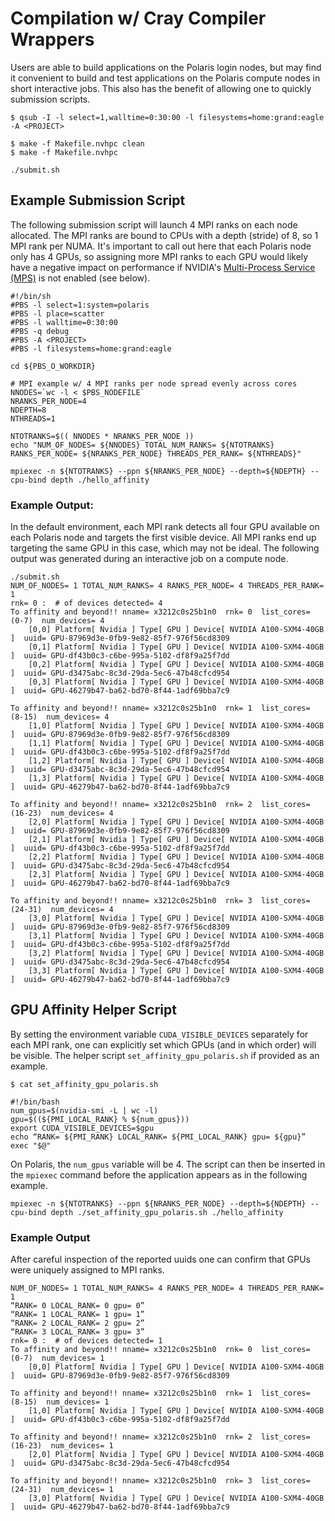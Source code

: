 # Compilation w/ Cray Compiler Wrappers
Users are able to build applications on the Polaris login nodes, but may find it convenient to build and test applications on the Polaris compute nodes in short interactive jobs. This also has the benefit of allowing one to quickly submission scripts.
```
$ qsub -I -l select=1,walltime=0:30:00 -l filesystems=home:grand:eagle -A <PROJECT>

$ make -f Makefile.nvhpc clean
$ make -f Makefile.nvhpc

./submit.sh
```
## Example Submission Script
The following submission script will launch 4 MPI ranks on each node allocated. The MPI ranks are bound to CPUs with a depth (stride) of 8, so 1 MPI rank per NUMA. It's important to call out here that each Polaris node only has 4 GPUs, so assigning more MPI ranks to each GPU would likely have a negative impact on performance if NVIDIA's [Multi-Process Service (MPS)](https://docs.nvidia.com/deploy/mps/index.html) is not enabled (see below).
```
#!/bin/sh
#PBS -l select=1:system=polaris
#PBS -l place=scatter
#PBS -l walltime=0:30:00
#PBS -q debug 
#PBS -A <PROJECT>
#PBS -l filesystems=home:grand:eagle

cd ${PBS_O_WORKDIR}

# MPI example w/ 4 MPI ranks per node spread evenly across cores
NNODES=`wc -l < $PBS_NODEFILE`
NRANKS_PER_NODE=4
NDEPTH=8
NTHREADS=1

NTOTRANKS=$(( NNODES * NRANKS_PER_NODE ))
echo "NUM_OF_NODES= ${NNODES} TOTAL_NUM_RANKS= ${NTOTRANKS} RANKS_PER_NODE= ${NRANKS_PER_NODE} THREADS_PER_RANK= ${NTHREADS}"

mpiexec -n ${NTOTRANKS} --ppn ${NRANKS_PER_NODE} --depth=${NDEPTH} --cpu-bind depth ./hello_affinity
```

### Example Output:
In the default environment, each MPI rank detects all four GPU available on each Polaris node and targets the first visible device. All MPI ranks end up targeting the same GPU in this case, which may not be ideal. The following output was generated during an interactive job on a compute node.
```
./submit.sh 
NUM_OF_NODES= 1 TOTAL_NUM_RANKS= 4 RANKS_PER_NODE= 4 THREADS_PER_RANK= 1
rnk= 0 :  # of devices detected= 4
To affinity and beyond!! nname= x3212c0s25b1n0  rnk= 0  list_cores= (0-7)  num_devices= 4
    [0,0] Platform[ Nvidia ] Type[ GPU ] Device[ NVIDIA A100-SXM4-40GB ]  uuid= GPU-87969d3e-0fb9-9e82-85f7-976f56cd8309
    [0,1] Platform[ Nvidia ] Type[ GPU ] Device[ NVIDIA A100-SXM4-40GB ]  uuid= GPU-df43b0c3-c6be-995a-5102-df8f9a25f7dd
    [0,2] Platform[ Nvidia ] Type[ GPU ] Device[ NVIDIA A100-SXM4-40GB ]  uuid= GPU-d3475abc-8c3d-29da-5ec6-47b48cfcd954
    [0,3] Platform[ Nvidia ] Type[ GPU ] Device[ NVIDIA A100-SXM4-40GB ]  uuid= GPU-46279b47-ba62-bd70-8f44-1adf69bba7c9

To affinity and beyond!! nname= x3212c0s25b1n0  rnk= 1  list_cores= (8-15)  num_devices= 4
    [1,0] Platform[ Nvidia ] Type[ GPU ] Device[ NVIDIA A100-SXM4-40GB ]  uuid= GPU-87969d3e-0fb9-9e82-85f7-976f56cd8309
    [1,1] Platform[ Nvidia ] Type[ GPU ] Device[ NVIDIA A100-SXM4-40GB ]  uuid= GPU-df43b0c3-c6be-995a-5102-df8f9a25f7dd
    [1,2] Platform[ Nvidia ] Type[ GPU ] Device[ NVIDIA A100-SXM4-40GB ]  uuid= GPU-d3475abc-8c3d-29da-5ec6-47b48cfcd954
    [1,3] Platform[ Nvidia ] Type[ GPU ] Device[ NVIDIA A100-SXM4-40GB ]  uuid= GPU-46279b47-ba62-bd70-8f44-1adf69bba7c9

To affinity and beyond!! nname= x3212c0s25b1n0  rnk= 2  list_cores= (16-23)  num_devices= 4
    [2,0] Platform[ Nvidia ] Type[ GPU ] Device[ NVIDIA A100-SXM4-40GB ]  uuid= GPU-87969d3e-0fb9-9e82-85f7-976f56cd8309
    [2,1] Platform[ Nvidia ] Type[ GPU ] Device[ NVIDIA A100-SXM4-40GB ]  uuid= GPU-df43b0c3-c6be-995a-5102-df8f9a25f7dd
    [2,2] Platform[ Nvidia ] Type[ GPU ] Device[ NVIDIA A100-SXM4-40GB ]  uuid= GPU-d3475abc-8c3d-29da-5ec6-47b48cfcd954
    [2,3] Platform[ Nvidia ] Type[ GPU ] Device[ NVIDIA A100-SXM4-40GB ]  uuid= GPU-46279b47-ba62-bd70-8f44-1adf69bba7c9

To affinity and beyond!! nname= x3212c0s25b1n0  rnk= 3  list_cores= (24-31)  num_devices= 4
    [3,0] Platform[ Nvidia ] Type[ GPU ] Device[ NVIDIA A100-SXM4-40GB ]  uuid= GPU-87969d3e-0fb9-9e82-85f7-976f56cd8309
    [3,1] Platform[ Nvidia ] Type[ GPU ] Device[ NVIDIA A100-SXM4-40GB ]  uuid= GPU-df43b0c3-c6be-995a-5102-df8f9a25f7dd
    [3,2] Platform[ Nvidia ] Type[ GPU ] Device[ NVIDIA A100-SXM4-40GB ]  uuid= GPU-d3475abc-8c3d-29da-5ec6-47b48cfcd954
    [3,3] Platform[ Nvidia ] Type[ GPU ] Device[ NVIDIA A100-SXM4-40GB ]  uuid= GPU-46279b47-ba62-bd70-8f44-1adf69bba7c9
```
## GPU Affinity Helper Script
By setting the environment variable `CUDA_VISIBLE_DEVICES` separately for each MPI rank, one can explicitly set which GPUs (and in which order) will be visible. The helper script `set_affinity_gpu_polaris.sh` if provided as an example.
```
$ cat set_affinity_gpu_polaris.sh 

#!/bin/bash
num_gpus=$(nvidia-smi -L | wc -l)
gpu=$((${PMI_LOCAL_RANK} % ${num_gpus}))
export CUDA_VISIBLE_DEVICES=$gpu
echo “RANK= ${PMI_RANK} LOCAL_RANK= ${PMI_LOCAL_RANK} gpu= ${gpu}”
exec "$@"
```
On Polaris, the `num_gpus` variable will be 4. The script can then be inserted in the `mpiexec` command before the application appears as in the following example.
```
mpiexec -n ${NTOTRANKS} --ppn ${NRANKS_PER_NODE} --depth=${NDEPTH} --cpu-bind depth ./set_affinity_gpu_polaris.sh ./hello_affinity
```
### Example Output
After careful inspection of the reported uuids one can confirm that GPUs were uniquely assigned to MPI ranks.
```
NUM_OF_NODES= 1 TOTAL_NUM_RANKS= 4 RANKS_PER_NODE= 4 THREADS_PER_RANK= 1
“RANK= 0 LOCAL_RANK= 0 gpu= 0”
“RANK= 1 LOCAL_RANK= 1 gpu= 1”
“RANK= 2 LOCAL_RANK= 2 gpu= 2”
“RANK= 3 LOCAL_RANK= 3 gpu= 3”
rnk= 0 :  # of devices detected= 1
To affinity and beyond!! nname= x3212c0s25b1n0  rnk= 0  list_cores= (0-7)  num_devices= 1
    [0,0] Platform[ Nvidia ] Type[ GPU ] Device[ NVIDIA A100-SXM4-40GB ]  uuid= GPU-87969d3e-0fb9-9e82-85f7-976f56cd8309

To affinity and beyond!! nname= x3212c0s25b1n0  rnk= 1  list_cores= (8-15)  num_devices= 1
    [1,0] Platform[ Nvidia ] Type[ GPU ] Device[ NVIDIA A100-SXM4-40GB ]  uuid= GPU-df43b0c3-c6be-995a-5102-df8f9a25f7dd

To affinity and beyond!! nname= x3212c0s25b1n0  rnk= 2  list_cores= (16-23)  num_devices= 1
    [2,0] Platform[ Nvidia ] Type[ GPU ] Device[ NVIDIA A100-SXM4-40GB ]  uuid= GPU-d3475abc-8c3d-29da-5ec6-47b48cfcd954

To affinity and beyond!! nname= x3212c0s25b1n0  rnk= 3  list_cores= (24-31)  num_devices= 1
    [3,0] Platform[ Nvidia ] Type[ GPU ] Device[ NVIDIA A100-SXM4-40GB ]  uuid= GPU-46279b47-ba62-bd70-8f44-1adf69bba7c9
```
